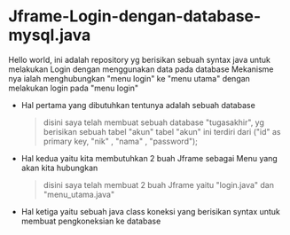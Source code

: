 # Jframe-Login-dengan-database-mysql.java
Hello world, ini adalah repository yg berisikan sebuah syntax java untuk melakukan Login dengan menggunakan data pada database
Mekanisme nya ialah menghubungkan "menu login" ke "menu utama" dengan melakukan login pada "menu login" 

- Hal pertama yang dibutuhkan tentunya adalah sebuah database
  > disini saya telah membuat sebuah database "tugasakhir", yg berisikan sebuah tabel "akun"
  > tabel "akun" ini terdiri dari ("id" as primary key, "nik" , "nama" , "password");
- Hal kedua yaitu kita membutuhkan 2 buah Jframe sebagai Menu yang akan kita hubungkan
  > disini saya telah membuat 2 buah Jframe yaitu "login.java" dan "menu_utama.java"
- Hal ketiga yaitu sebuah java class koneksi yang berisikan syntax untuk membuat pengkoneksian ke database
